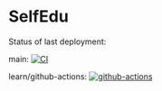 # SelfEdu

Status of last deployment: 

main: [![CI](https://github.com/Masimaka/SelfEdu/actions/workflows/CI.yml/badge.svg?branch=main)](https://github.com/Masimaka/SelfEdu/actions/workflows/CI.yml)

learn/github-actions: [![github-actions](https://github.com/Masimaka/SelfEdu/workflows/CI/badge.svg?branch=learn/github-actions)](https://github.com/Masimaka/SelfEdu/actions/workflows/CI.yml)

